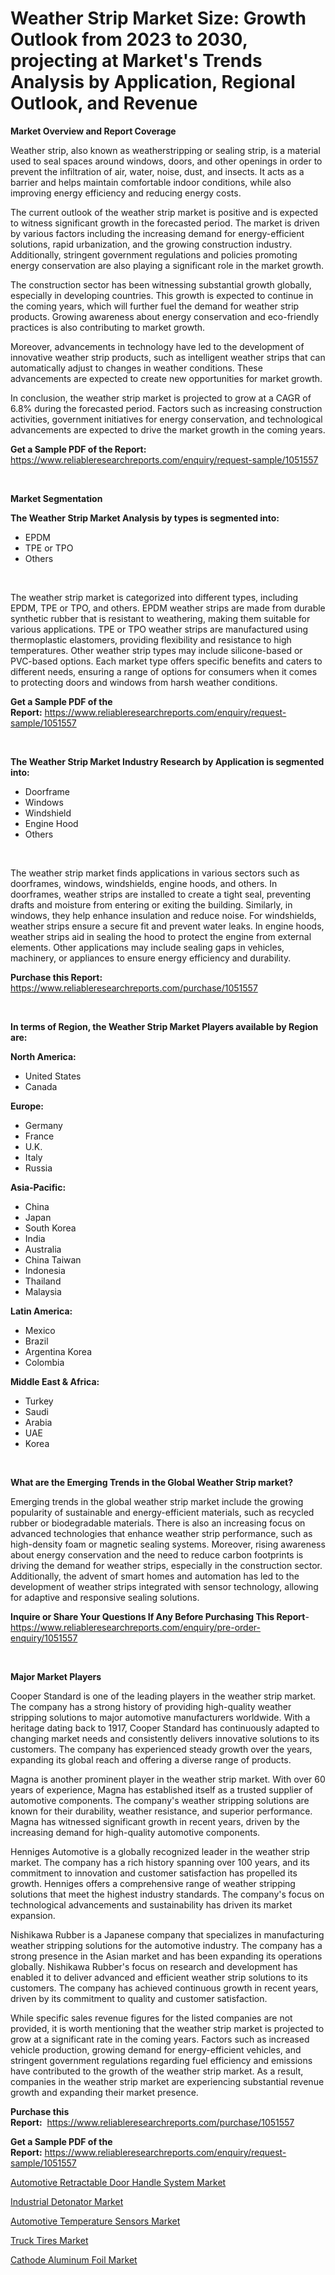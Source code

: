 <p><h1>Weather Strip Market Size: Growth Outlook from 2023 to 2030, projecting at Market's Trends Analysis by Application, Regional Outlook, and Revenue</h1></p><p><strong>Market Overview and Report Coverage</strong></p>
<p><p>Weather strip, also known as weatherstripping or sealing strip, is a material used to seal spaces around windows, doors, and other openings in order to prevent the infiltration of air, water, noise, dust, and insects. It acts as a barrier and helps maintain comfortable indoor conditions, while also improving energy efficiency and reducing energy costs.</p><p>The current outlook of the weather strip market is positive and is expected to witness significant growth in the forecasted period. The market is driven by various factors including the increasing demand for energy-efficient solutions, rapid urbanization, and the growing construction industry. Additionally, stringent government regulations and policies promoting energy conservation are also playing a significant role in the market growth.</p><p>The construction sector has been witnessing substantial growth globally, especially in developing countries. This growth is expected to continue in the coming years, which will further fuel the demand for weather strip products. Growing awareness about energy conservation and eco-friendly practices is also contributing to market growth.</p><p>Moreover, advancements in technology have led to the development of innovative weather strip products, such as intelligent weather strips that can automatically adjust to changes in weather conditions. These advancements are expected to create new opportunities for market growth.</p><p>In conclusion, the weather strip market is projected to grow at a CAGR of 6.8% during the forecasted period. Factors such as increasing construction activities, government initiatives for energy conservation, and technological advancements are expected to drive the market growth in the coming years.</p></p>
<p><strong>Get a Sample PDF of the Report:</strong> <a href="https://www.reliableresearchreports.com/enquiry/request-sample/1051557">https://www.reliableresearchreports.com/enquiry/request-sample/1051557</a></p>
<p>&nbsp;</p>
<p><strong>Market Segmentation</strong></p>
<p><strong>The Weather Strip Market Analysis by types is segmented into:</strong></p>
<p><ul><li>EPDM</li><li>TPE or TPO</li><li>Others</li></ul></p>
<p>&nbsp;</p>
<p><p>The weather strip market is categorized into different types, including EPDM, TPE or TPO, and others. EPDM weather strips are made from durable synthetic rubber that is resistant to weathering, making them suitable for various applications. TPE or TPO weather strips are manufactured using thermoplastic elastomers, providing flexibility and resistance to high temperatures. Other weather strip types may include silicone-based or PVC-based options. Each market type offers specific benefits and caters to different needs, ensuring a range of options for consumers when it comes to protecting doors and windows from harsh weather conditions.</p></p>
<p><strong>Get a Sample PDF of the Report:</strong>&nbsp;<a href="https://www.reliableresearchreports.com/enquiry/request-sample/1051557">https://www.reliableresearchreports.com/enquiry/request-sample/1051557</a></p>
<p>&nbsp;</p>
<p><strong>The Weather Strip Market Industry Research by Application is segmented into:</strong></p>
<p><ul><li>Doorframe</li><li>Windows</li><li>Windshield</li><li>Engine Hood</li><li>Others</li></ul></p>
<p>&nbsp;</p>
<p><p>The weather strip market finds applications in various sectors such as doorframes, windows, windshields, engine hoods, and others. In doorframes, weather strips are installed to create a tight seal, preventing drafts and moisture from entering or exiting the building. Similarly, in windows, they help enhance insulation and reduce noise. For windshields, weather strips ensure a secure fit and prevent water leaks. In engine hoods, weather strips aid in sealing the hood to protect the engine from external elements. Other applications may include sealing gaps in vehicles, machinery, or appliances to ensure energy efficiency and durability.</p></p>
<p><strong>Purchase this Report:</strong>&nbsp; <a href="https://www.reliableresearchreports.com/purchase/1051557">https://www.reliableresearchreports.com/purchase/1051557</a></p>
<p>&nbsp;</p>
<p><strong>In terms of Region, the Weather Strip Market Players available by Region are:</strong></p>
<p>
    <p> <strong> North America: </strong>
        <ul>
            <li>United States</li>
            <li>Canada</li>
        </ul>
        </p> 
    <p> <strong> Europe: </strong>
        <ul>
            <li>Germany</li>
            <li>France</li>
            <li>U.K.</li>
            <li>Italy</li>
            <li>Russia</li>
        </ul>
        </p> 
    <p> <strong> Asia-Pacific: </strong>
        <ul>
            <li>China</li>
            <li>Japan</li>
            <li>South Korea</li>
            <li>India</li>
            <li>Australia</li>
            <li>China Taiwan</li>
            <li>Indonesia</li>
            <li>Thailand</li>
            <li>Malaysia</li>
        </ul>
        </p> 
    <p> <strong> Latin America: </strong>
        <ul>
            <li>Mexico</li>
            <li>Brazil</li>
            <li>Argentina Korea</li>
            <li>Colombia</li>
        </ul>
        </p> 
    <p> <strong> Middle East & Africa: </strong>
        <ul>
            <li>Turkey</li>
            <li>Saudi</li>
            <li>Arabia</li>
            <li>UAE</li>
            <li>Korea</li>
        </ul>
    </p>
    </p>
<p>&nbsp;</p>
<p><strong>What are the Emerging Trends in the Global Weather Strip market?</strong></p>
<p><p>Emerging trends in the global weather strip market include the growing popularity of sustainable and energy-efficient materials, such as recycled rubber or biodegradable materials. There is also an increasing focus on advanced technologies that enhance weather strip performance, such as high-density foam or magnetic sealing systems. Moreover, rising awareness about energy conservation and the need to reduce carbon footprints is driving the demand for weather strips, especially in the construction sector. Additionally, the advent of smart homes and automation has led to the development of weather strips integrated with sensor technology, allowing for adaptive and responsive sealing solutions.</p></p>
<p><strong>Inquire or Share Your Questions If Any Before Purchasing This Report</strong>- <a href="https://www.reliableresearchreports.com/enquiry/pre-order-enquiry/1051557">https://www.reliableresearchreports.com/enquiry/pre-order-enquiry/1051557</a></p>
<p>&nbsp;</p>
<p><strong>Major Market Players</strong></p>
<p><p>Cooper Standard is one of the leading players in the weather strip market. The company has a strong history of providing high-quality weather stripping solutions to major automotive manufacturers worldwide. With a heritage dating back to 1917, Cooper Standard has continuously adapted to changing market needs and consistently delivers innovative solutions to its customers. The company has experienced steady growth over the years, expanding its global reach and offering a diverse range of products.</p><p>Magna is another prominent player in the weather strip market. With over 60 years of experience, Magna has established itself as a trusted supplier of automotive components. The company's weather stripping solutions are known for their durability, weather resistance, and superior performance. Magna has witnessed significant growth in recent years, driven by the increasing demand for high-quality automotive components.</p><p>Henniges Automotive is a globally recognized leader in the weather strip market. The company has a rich history spanning over 100 years, and its commitment to innovation and customer satisfaction has propelled its growth. Henniges offers a comprehensive range of weather stripping solutions that meet the highest industry standards. The company's focus on technological advancements and sustainability has driven its market expansion.</p><p>Nishikawa Rubber is a Japanese company that specializes in manufacturing weather stripping solutions for the automotive industry. The company has a strong presence in the Asian market and has been expanding its operations globally. Nishikawa Rubber's focus on research and development has enabled it to deliver advanced and efficient weather strip solutions to its customers. The company has achieved continuous growth in recent years, driven by its commitment to quality and customer satisfaction.</p><p>While specific sales revenue figures for the listed companies are not provided, it is worth mentioning that the weather strip market is projected to grow at a significant rate in the coming years. Factors such as increased vehicle production, growing demand for energy-efficient vehicles, and stringent government regulations regarding fuel efficiency and emissions have contributed to the growth of the weather strip market. As a result, companies in the weather strip market are experiencing substantial revenue growth and expanding their market presence.</p></p>
<p><strong>Purchase this Report:</strong>&nbsp;&nbsp;<a href="https://www.reliableresearchreports.com/purchase/1051557">https://www.reliableresearchreports.com/purchase/1051557</a></p>
<p></p>
<p><strong>Get a Sample PDF of the Report:</strong>&nbsp;<a href="https://www.reliableresearchreports.com/enquiry/request-sample/1051557">https://www.reliableresearchreports.com/enquiry/request-sample/1051557</a></p>
<p><p><a href="https://www.linkedin.com/pulse/automotive-retractable-door-handle-system-market-size/">Automotive Retractable Door Handle System Market</a></p><p><a href="https://medium.com/@jerez43343/industrial-detonator-market-trends-and-market-analysis-forecasted-for-period-2023-2030-c4a5c877a824">Industrial Detonator Market</a></p><p><a href="https://www.linkedin.com/pulse/automotive-temperature-sensors-market-research-report/">Automotive Temperature Sensors Market</a></p><p><a href="https://www.linkedin.com/pulse/truck-tires-market-size-growth-forecast-from-2023-2030-plumdataz/">Truck Tires Market</a></p><p><a href="https://medium.com/@thesjenney10210/decoding-cathode-aluminum-foil-market-metrics-market-share-trends-and-growth-patterns-edc32dfbe547">Cathode Aluminum Foil Market</a></p></p>